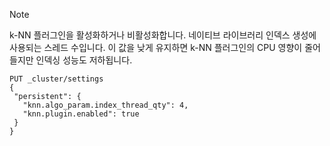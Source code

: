 > [!NOTE]
> k-NN 플러그인을 활성화하거나 비활성화합니다.
> 네이티브 라이브러리 인덱스 생성에 사용되는 스레드 수입니다. 이 값을 낮게 유지하면 k-NN 플러그인의 CPU 영향이 줄어들지만 인덱싱 성능도 저하됩니다.

```
PUT _cluster/settings
{
 "persistent": {
   "knn.algo_param.index_thread_qty": 4,
   "knn.plugin.enabled": true
 }
}
```
